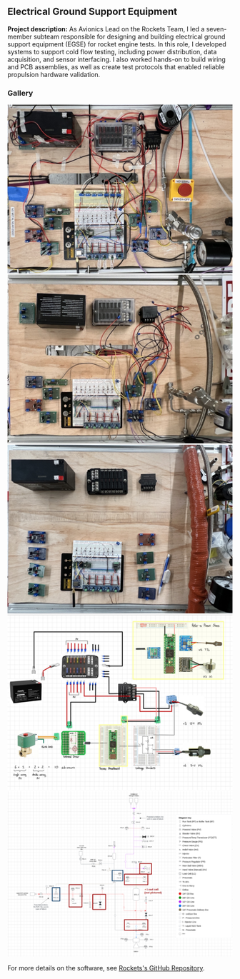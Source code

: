 ## Electrical Ground Support Equipment

**Project description:** As Avionics Lead on the Rockets Team, I led a seven-member subteam responsible for designing and building electrical ground support equipment (EGSE) for rocket engine tests. In this role, I developed systems to support cold flow testing, including power distribution, data acquisition, and sensor interfacing. I also worked hands-on to build wiring and PCB assemblies, as well as create test protocols that enabled reliable propulsion hardware validation.

### Gallery

<img src="images\EGSE\egse3.JPG"/>
<img src="images\EGSE\egse2.JPG"/>
<img src="images\EGSE\egse1.JPG"/>
<img src="images\EGSE\schem.JPG"/>
<img src="images\EGSE\pid.PNG"/>

For more details on the software, see [Rockets's GitHub Repository](https://github.com/stanford-ssi/hummingbird-arduino).